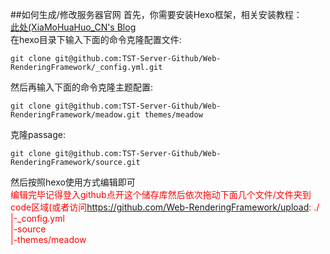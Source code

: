 ##如何生成/修改服务器官网
首先，你需要安装Hexo框架，相关安装教程：<br />
<a href="https://www.huahuo-cn.tk/2021/03/21/Hexo%20Blog%E5%AE%89%E8%A3%85/">此处(XiaMoHuaHuo_CN's Blog</a><br />
在hexo目录下输入下面的命令克隆配置文件:<br />
```
git clone git@github.com:TST-Server-Github/Web-RenderingFramework/_config.yml.git
```
然后再输入下面的命令克隆主题配置:<br />
```
git clone git@github.com:TST-Server-Github/Web-RenderingFramework/meadow.git themes/meadow
```
克隆passage:<br />
```
git clone git@github.com:TST-Server-Github/Web-RenderingFramework/source.git
```
然后按照hexo使用方式编辑即可<br />
<font color="red">编辑完毕记得登入github点开这个储存库然后依次拖动下面几个文件/文件夹到code区域(或者访问<a href="https://github.com/Web-RenderingFramework/upload">https://github.com/Web-RenderingFramework/upload</a>:
 ./<br />
 |-_config.yml<br />
 |-source<br />
 |-themes/meadow<br />

